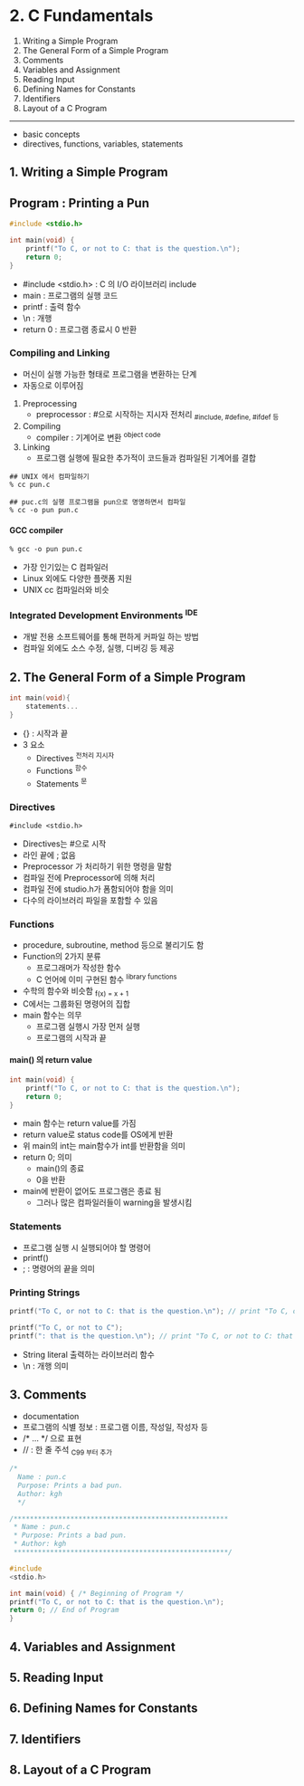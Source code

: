 # 2. C Fundamentals

1. Writing a Simple Program
2. The General Form of a Simple Program
3. Comments
4. Variables and Assignment
5. Reading Input
6. Defining Names for Constants
7. Identifiers
8. Layout of a C Program

---

- basic concepts
- directives, functions, variables, statements

## 1. Writing a Simple Program

## Program : Printing a Pun

```c
#include <stdio.h>

int main(void) {
    printf("To C, or not to C: that is the question.\n");
    return 0;
}
```

- #include <stdio.h> : C 의 I/O 라이브러리 include
- main : 프로그램의 실행 코드
- printf : 출력 함수
- \n : 개행
- return 0 : 프로그램 종료시 0 반환

### Compiling and Linking

- 머신이 실행 가능한 형태로 프로그램을 변환하는 단계
- 자동으로 이루어짐

1. Preprocessing
    - preprocessor : #으로 시작하는 지시자 전처리 <sub>#include, #define, #ifdef 등</sub>
2. Compiling
    - compiler : 기계어로 변환 <sup>object code</sup>
3. Linking
    - 프로그램 실행에 필요한 추가적이 코드들과 컴파일된 기계어를 결합

```shell
## UNIX 에서 컴파일하기
% cc pun.c

## puc.c의 실행 프로그램을 pun으로 명명하면서 컴파일
% cc -o pun pun.c
```

#### GCC compiler

```shell
% gcc -o pun pun.c
```

- 가장 인기있는 C 컴파일러
- Linux 외에도 다양한 플랫폼 지원
- UNIX cc 컴파일러와 비슷

### Integrated Development Environments <sup>IDE</sup>

- 개발 전용 소프트웨어를 통해 편하게 커파일 하는 방법
- 컴파일 외에도 소스 수정, 실행, 디버깅 등 제공

## 2. The General Form of a Simple Program

```c
int main(void){
    statements...
}
```

- {} : 시작과 끝
- 3 요소
    - Directives <sup>전처리 지시자</sup>
    - Functions <sup>함수</sup>
    - Statements <sup>문</sup>

### Directives

```shell
#include <stdio.h>
```

- Directives는 #으로 시작
- 라인 끝에 ; 없음
- Preprocessor 가 처리하기 위한 명령을 말함
- 컴파일 전에 Preprocessor에 의해 처리
- 컴파일 전에 studio.h가 폼함되어야 함을 의미
- 다수의 라이브러리 파일을 포함할 수 있음

### Functions

- procedure, subroutine, method 등으로 불리기도 함
- Function의 2가지 분류
    - 프로그래머가 작성한 함수
    - C 언어에 이미 구현된 함수 <sup>library functions</sup>
- 수학의 함수와 비슷함 <sub>f(x) = x + 1</sub>
- C에서는 그룹화된 명령어의 집합
- main 함수는 의무
    - 프로그램 실행시 가장 먼저 실행
    - 프로그램의 시작과 끝

#### main() 의 return value

```c
int main(void) {
    printf("To C, or not to C: that is the question.\n");
    return 0;
}
```

- main 함수는 return value를 가짐
- return value로 status code를 OS에게 반환
- 위 main의 int는 main함수가 int를 반환함을 의미
- return 0; 의미
    - main()의 종료
    - 0을 반환
- main에 반환이 없어도 프로그램은 종료 됨
    - 그러나 많은 컴파일러들이 warning을 발생시킴

### Statements

- 프로그램 실행 시 실행되어야 할 명령어
- printf()
- ; : 명령어의 끝을 의미

### Printing Strings

```c
printf("To C, or not to C: that is the question.\n"); // print "To C, or not to C: that is the question."

printf("To C, or not to C");
printf(": that is the question.\n"); // print "To C, or not to C: that is the question."
```

- String literal 출력하는 라이브러리 함수
- \n : 개행 의미

## 3. Comments

- documentation
- 프로그램의 식별 정보 : 프로그램 이름, 작성일, 작성자 등
- /* ... */ 으로 표현
- // : 한 줄 주석 <sub>C99 부터 추가</sub>

```c
/*
  Name : pun.c
  Purpose: Prints a bad pun.
  Author: kgh
  */

/*****************************************************
 * Name : pun.c
 * Purpose: Prints a bad pun.
 * Author: kgh
 *****************************************************/

#include
<stdio.h>

int main(void) { /* Beginning of Program */
printf("To C, or not to C: that is the question.\n");
return 0; // End of Program
}
```

## 4. Variables and Assignment

## 5. Reading Input

## 6. Defining Names for Constants

## 7. Identifiers

## 8. Layout of a C Program
